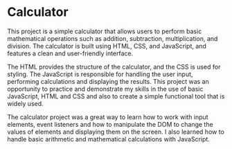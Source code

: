 # Calculator

This project is a simple calculator that allows users to perform basic mathematical operations such as addition, subtraction, multiplication, and division. The calculator is built using HTML, CSS, and JavaScript, and features a clean and user-friendly interface.

The HTML provides the structure of the calculator, and the CSS is used for styling. The JavaScript is responsible for handling the user input, performing calculations and displaying the results. This project was an opportunity to practice and demonstrate my skills in the use of basic JavaScript, HTML and CSS and also to create a simple functional tool that is widely used.

The calculator project was a great way to learn how to work with input elements, event listeners and how to manipulate the DOM to change the values of elements and displaying them on the screen. I also learned how to handle basic arithmetic and mathematical calculations with JavaScript.
